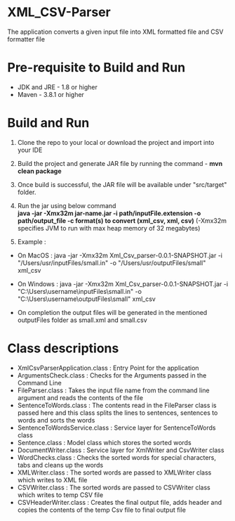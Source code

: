 # XML_CSV-Parser

The application converts a given input file into XML formatted file and CSV formatter file

# Pre-requisite to Build and Run

- JDK and JRE - 1.8 or higher
- Maven - 3.8.1 or higher

# Build and Run

1. Clone the repo to your local or download the project and import into your IDE
2. Build the project and generate JAR file by running the command - **mvn clean package**
3. Once build is successful, the JAR file will be available under "src/target" folder.
4. Run the jar using below command  
   **java -jar -Xmx32m jar-name.jar -i path/inputFile.extension -o path/output_file -c format(s) to convert (xml_csv, xml, csv)**
   (-Xmx32m specifies JVM to run with max heap memory of 32 megabytes)

5. Example :
- On MacOS : java -jar -Xmx32m Xml_Csv_parser-0.0.1-SNAPSHOT.jar -i "/Users/usr/inputFiles/small.in" -o "/Users/usr/outputFiles/small" xml_csv

- On Windows : java -jar -Xmx32m Xml_Csv_parser-0.0.1-SNAPSHOT.jar -i "C:\Users\username\inputFiles\small.in" -o "C:\Users\username\outputFiles\small" xml_csv

- On completion the output files will be generated in the mentioned outputFiles folder as small.xml and small.csv

# Class descriptions

- XmlCsvParserApplication.class : Entry Point for the application
- ArgumentsCheck.class : Checks for the Arguments passed in the Command Line
- FileParser.class : Takes the input file name from the command line argument and reads the contents of the file
- SentenceToWords.class : The contents read in the FileParser class is passed here and this class splits the lines to sentences, sentences to words and sorts the words
- SentenceToWordsService.class : Service layer for SentenceToWords class
- Sentence.class : Model class which stores the sorted words
- DocumentWriter.class : Service layer for XmlWriter and CsvWriter class 
- WordChecks.class : Checks the sorted words for special characters, tabs and cleans up the words 
- XMLWriter.class : The sorted words are passed to XMLWriter class which writes to XML file
- CSVWriter.class : The sorted words are passed to CSVWriter class which writes to temp CSV file
- CSVHeaderWriter.class : Creates the final output file, adds header and copies the contents of the temp Csv file to final output file 
